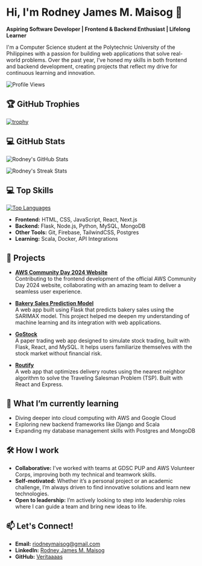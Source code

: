 # Hi, I'm Rodney James M. Maisog 👋

**Aspiring Software Developer | Frontend & Backend Enthusiast | Lifelong Learner**

I'm a Computer Science student at the Polytechnic University of the Philippines with a passion for building web applications that solve real-world problems. Over the past year, I’ve honed my skills in both frontend and backend development, creating projects that reflect my drive for continuous learning and innovation.

![Profile Views](https://komarev.com/ghpvc/?username=Veritaaaas&label=Profile%20Views&color=0e75b6&style=flat)

## 🏆 GitHub Trophies
[![trophy](https://github-profile-trophy.vercel.app/?username=Veritaaaas&theme=onedark&no-frame=true&no-bg=true)](https://github.com/ryo-ma/github-profile-trophy)

## 💻 GitHub Stats
![Rodney's GitHub Stats](https://github-readme-stats.vercel.app/api?username=Veritaaaas&show_icons=true&theme=radical)
  
![Rodney's Streak Stats](https://github-readme-streak-stats.herokuapp.com/?user=Veritaaaas&theme=radical)

## 💻 Top Skills
[![Top Languages](https://github-readme-stats.vercel.app/api/top-langs/?username=Veritaaaas&layout=compact&theme=radical)](https://github.com/anuraghazra/github-readme-stats)

- **Frontend:** HTML, CSS, JavaScript, React, Next.js
- **Backend:** Flask, Node.js, Python, MySQL, MongoDB
- **Other Tools:** Git, Firebase, TailwindCSS, Postgres
- **Learning:** Scala, Docker, API Integrations

## 🚀 Projects
- **[AWS Community Day 2024 Website](#)**  
  Contributing to the frontend development of the official AWS Community Day 2024 website, collaborating with an amazing team to deliver a seamless user experience.
  
- **[Bakery Sales Prediction Model](#)**  
  A web app built using Flask that predicts bakery sales using the SARIMAX model. This project helped me deepen my understanding of machine learning and its integration with web applications.
  
- **[GoStock](#)**  
  A paper trading web app designed to simulate stock trading, built with Flask, React, and MySQL. It helps users familiarize themselves with the stock market without financial risk.
  
- **[Routify](#)**  
  A web app that optimizes delivery routes using the nearest neighbor algorithm to solve the Traveling Salesman Problem (TSP). Built with React and Express.

## 🌱 What I’m currently learning
- Diving deeper into cloud computing with AWS and Google Cloud
- Exploring new backend frameworks like Django and Scala
- Expanding my database management skills with Postgres and MongoDB

## 🛠 How I work
- **Collaborative:** I’ve worked with teams at GDSC PUP and AWS Volunteer Corps, improving both my technical and teamwork skills.
- **Self-motivated:** Whether it’s a personal project or an academic challenge, I’m always driven to find innovative solutions and learn new technologies.
- **Open to leadership:** I’m actively looking to step into leadership roles where I can guide a team and bring new ideas to life.

## 📫 Let's Connect!
- **Email:** riodneymaisog@gmail.com
- **LinkedIn:** [Rodney James M. Maisog](#)
- **GitHub:** [Veritaaaas](https://github.com/Veritaaaas)
